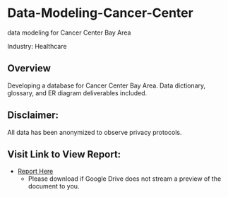 # Data-Modeling-Cancer-Center
data modeling for Cancer Center Bay Area

Industry: Healthcare

## Overview
Developing a database for Cancer Center Bay Area. Data dictionary, glossary, and ER diagram deliverables included.

## Disclaimer:
All data has been anonymized to observe privacy protocols.

## Visit Link to View Report:

- [Report Here](https://docs.google.com/document/d/1pjRctOG0fvRgsIOFjBo_XYwEsEUt56LgCGoL5H3WJBs/edit?usp=sharing)
    - Please download if Google Drive does not stream a preview of the document to you.

